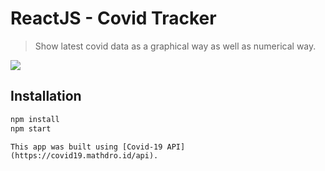 # ReactJS - Covid Tracker
> Show latest covid data as a graphical way as well as numerical way.




![](movies.gif)

## Installation

```sh
npm install
npm start
```

```
This app was built using [Covid-19 API](https://covid19.mathdro.id/api).
